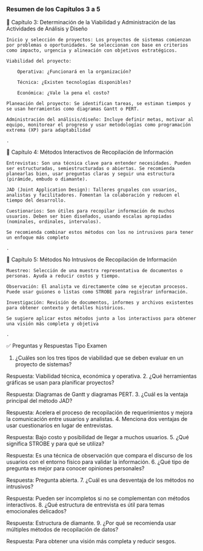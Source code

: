 ### Resumen de los Capítulos 3 a 5
🔹 Capítulo 3: Determinación de la Viabilidad y Administración de las Actividades de Análisis y Diseño

    Inicio y selección de proyectos: Los proyectos de sistemas comienzan por problemas o oportunidades. Se seleccionan con base en criterios como impacto, urgencia y alineación con objetivos estratégicos.

    Viabilidad del proyecto:

        Operativa: ¿Funcionará en la organización?

        Técnica: ¿Existen tecnologías disponibles?

        Económica: ¿Vale la pena el costo?

    Planeación del proyecto: Se identifican tareas, se estiman tiempos y se usan herramientas como diagramas Gantt o PERT.

    Administración del análisis/diseño: Incluye definir metas, motivar al equipo, monitorear el progreso y usar metodologías como programación extrema (XP) para adaptabilidad​

    .

🔹 Capítulo 4: Métodos Interactivos de Recopilación de Información

    Entrevistas: Son una técnica clave para entender necesidades. Pueden ser estructuradas, semiestructuradas o abiertas. Se recomienda planearlas bien, usar preguntas claras y seguir una estructura (pirámide, embudo o diamante).

    JAD (Joint Application Design): Talleres grupales con usuarios, analistas y facilitadores. Fomentan la colaboración y reducen el tiempo del desarrollo.

    Cuestionarios: Son útiles para recopilar información de muchos usuarios. Deben ser bien diseñados, usando escalas apropiadas (nominales, ordinales, intervalos).

    Se recomienda combinar estos métodos con los no intrusivos para tener un enfoque más completo​

    .

🔹 Capítulo 5: Métodos No Intrusivos de Recopilación de Información

    Muestreo: Selección de una muestra representativa de documentos o personas. Ayuda a reducir costos y tiempo.

    Observación: El analista ve directamente cómo se ejecutan procesos. Puede usar guiones o listas como STROBE para registrar información.

    Investigación: Revisión de documentos, informes y archivos existentes para obtener contexto y detalles históricos.

    Se sugiere aplicar estos métodos junto a los interactivos para obtener una visión más completa y objetiva​

    .

✅ Preguntas y Respuestas Tipo Examen
1. ¿Cuáles son los tres tipos de viabilidad que se deben evaluar en un proyecto de sistemas?

Respuesta: Viabilidad técnica, económica y operativa.
2. ¿Qué herramientas gráficas se usan para planificar proyectos?

Respuesta: Diagramas de Gantt y diagramas PERT.
3. ¿Cuál es la ventaja principal del método JAD?

Respuesta: Acelera el proceso de recopilación de requerimientos y mejora la comunicación entre usuarios y analistas.
4. Menciona dos ventajas de usar cuestionarios en lugar de entrevistas.

Respuesta: Bajo costo y posibilidad de llegar a muchos usuarios.
5. ¿Qué significa STROBE y para qué se utiliza?

Respuesta: Es una técnica de observación que compara el discurso de los usuarios con el entorno físico para validar la información.
6. ¿Qué tipo de pregunta es mejor para conocer opiniones personales?

Respuesta: Pregunta abierta.
7. ¿Cuál es una desventaja de los métodos no intrusivos?

Respuesta: Pueden ser incompletos si no se complementan con métodos interactivos.
8. ¿Qué estructura de entrevista es útil para temas emocionales delicados?

Respuesta: Estructura de diamante.
9. ¿Por qué se recomienda usar múltiples métodos de recopilación de datos?

Respuesta: Para obtener una visión más completa y reducir sesgos.
